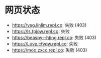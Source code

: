 # 网页状态
- https://veg.linlim.repl.co: 失败 (403)
- https://ls.tpjow.repl.co: 失败
- https://beaspy--hting.repl.co: 失败 (403)
- https://Love.cfvqw.repl.co: 失败
- https://moo.zxco.repl.co: 失败 (403)
